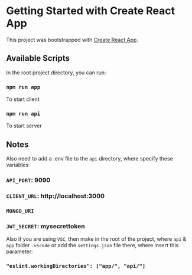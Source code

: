 # Getting Started with Create React App

This project was bootstrapped with [Create React App](https://github.com/facebook/create-react-app).

## Available Scripts

In the root project directory, you can run:

### `npm run app`

To start client

### `npm run api`

To start server

## Notes

Also need to add a .env file to the `api` directory, where specify these variables:

### `API_PORT`: 9090

### `CLIENT_URL`: http://localhost:3000

### `MONGO_URI`

### `JWT_SECRET`: mysecrettoken

Also if you are using `VSC`, then make in the root of the project, where `api` & `app` folder `.vscode` or add the `settings.json` file there, where insert this parameter:

### `"eslint.workingDirectories": ["app/", "api/"]`
